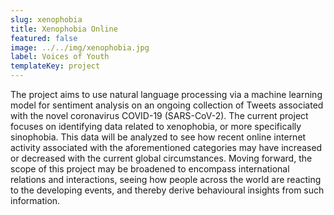 ```yaml
---
slug: xenophobia
title: Xenophobia Online
featured: false
image: ../../img/xenophobia.jpg
label: Voices of Youth
templateKey: project
---
```

The project aims to use natural language processing via a machine learning model for sentiment analysis on an ongoing collection of Tweets associated with the novel coronavirus COVID-19 (SARS-CoV-2). The current project focuses on identifying data related to xenophobia, or more specifically sinophobia. This data will be analyzed to see how recent online internet activity associated with the aforementioned categories may have increased or decreased with the current global circumstances. Moving forward, the scope of this project may be broadened to encompass international relations and interactions, seeing how people across the world are reacting to the developing events, and thereby derive behavioural insights from such information.